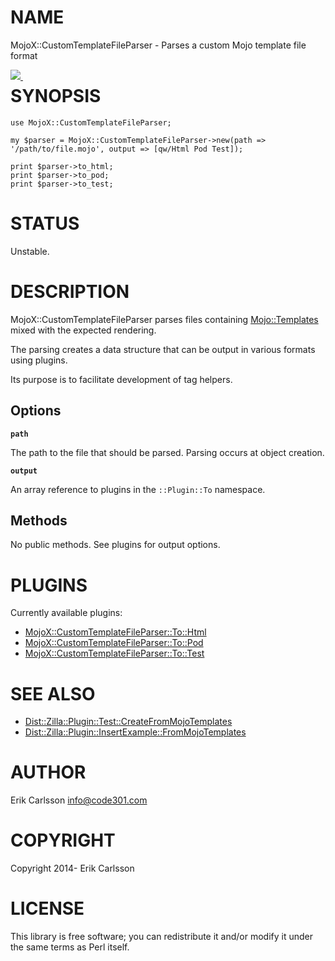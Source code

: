 # NAME

MojoX::CustomTemplateFileParser - Parses a custom Mojo template file format

<div>
    <p><a style="float: left;" href="https://travis-ci.org/Csson/p5-mojox-customtemplatefileparser"><img src="https://travis-ci.org/Csson/p5-mojox-customtemplatefileparser.svg?branch=master">&nbsp;</a>
</div>

# SYNOPSIS

    use MojoX::CustomTemplateFileParser;

    my $parser = MojoX::CustomTemplateFileParser->new(path => '/path/to/file.mojo', output => [qw/Html Pod Test]);

    print $parser->to_html;
    print $parser->to_pod;
    print $parser->to_test;

# STATUS

Unstable.

# DESCRIPTION

MojoX::CustomTemplateFileParser parses files containing [Mojo::Templates](https://metacpan.org/pod/Mojo::Template) mixed with the expected rendering.

The parsing creates a data structure that can be output in various formats using plugins.

Its purpose is to facilitate development of tag helpers.

## Options

**`path`**

The path to the file that should be parsed. Parsing occurs at object creation.

**`output`**

An array reference to plugins in the `::Plugin::To` namespace.

## Methods

No public methods. See plugins for output options.

# PLUGINS

Currently available plugins:

- [MojoX::CustomTemplateFileParser::To::Html](https://metacpan.org/pod/MojoX::CustomTemplateFileParser::To::Html)
- [MojoX::CustomTemplateFileParser::To::Pod](https://metacpan.org/pod/MojoX::CustomTemplateFileParser::To::Pod)
- [MojoX::CustomTemplateFileParser::To::Test](https://metacpan.org/pod/MojoX::CustomTemplateFileParser::To::Test)

# SEE ALSO

- [Dist::Zilla::Plugin::Test::CreateFromMojoTemplates](https://metacpan.org/pod/Dist::Zilla::Plugin::Test::CreateFromMojoTemplates)
- [Dist::Zilla::Plugin::InsertExample::FromMojoTemplates](https://metacpan.org/pod/Dist::Zilla::Plugin::InsertExample::FromMojoTemplates)

# AUTHOR

Erik Carlsson <info@code301.com>

# COPYRIGHT

Copyright 2014- Erik Carlsson

# LICENSE

This library is free software; you can redistribute it and/or modify
it under the same terms as Perl itself.
